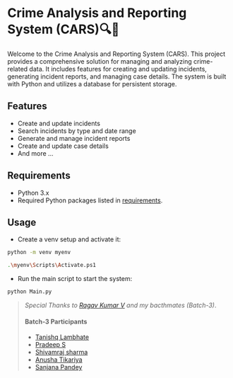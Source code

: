 # Crime Analysis and Reporting System (CARS)🔍🚨

Welcome to the Crime Analysis and Reporting System (CARS). This project provides a comprehensive solution for managing and analyzing crime-related data. It includes features for creating and updating incidents, generating incident reports, and managing case details. The system is built with Python and utilizes a database for persistent storage.

## Features
- Create and update incidents
- Search incidents by type and date range
- Generate and manage incident reports
- Create and update case details
- And more ...

## Requirements
- Python 3.x
- Required Python packages listed in [requirements](https://github.com/Shivamraj-Sharma/Case-Study-Hexaware/blob/main/Requirements.md).

## Usage
- Create a venv setup and activate it:
```bash
python -m venv myenv

.\myenv\Scripts\Activate.ps1
```

- Run the main script to start the system:
```bash
python Main.py
```


> *Special Thanks to [Ragav Kumar V](https://github.com/ragavkumarv)* *and my bacthmates (Batch-3)*.
> #### Batch-3 Participants
>- [Tanishq Lambhate](https://github.com/TanishqLambhate)
>- [Pradeep S]()
>- [Shivamraj sharma](https://github.com/Shivamraj-Sharma)
>- [Anusha Tikariya]()
>- [Sanjana Pandey](https://github.com/Sanjana2308)